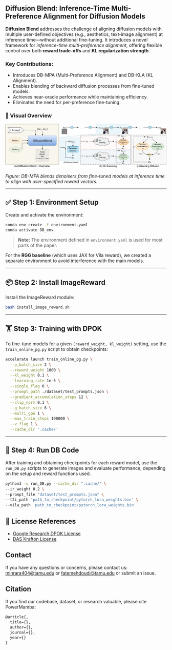 
## Diffusion Blend: Inference-Time Multi-Preference Alignment for Diffusion Models

**Diffusion Blend** addresses the challenge of aligning diffusion models with multiple user-defined objectives (e.g., aesthetics, text-image alignment) at inference time—without additional fine-tuning. It introduces a novel framework for *inference-time multi-preference alignment*, offering flexible control over both **reward trade-offs** and **KL regularization strength**.

### Key Contributions:
- Introduces DB-MPA (Multi-Preference Alignment) and DB-KLA (KL Alignment).
- Enables blending of backward diffusion processes from fine-tuned models.
- Achieves near-oracle performance while maintaining efficiency.
- Eliminates the need for per-preference fine-tuning.

### 🌈 Visual Overview

<p align="center">
  <img src="assets/DB-overview.jpg" alt="Diffusion Blend Overview" width="600"/>
</p>

*Figure: DB-MPA blends denoisers from fine-tuned models at inference time to align with user-specified reward vectors.*


---

## ✅ Step 1: Environment Setup

Create and activate the environment:

```bash
conda env create -f environment.yaml
conda activate DB_env
```

> **Note:** The environment defined in `environment.yaml` is used for most parts of the paper.

For the **RGG baseline** (which uses JAX for Vila reward), we created a separate environment to avoid interference with the main models.

---

## 📦 Step 2: Install ImageReward

Install the ImageReward module:

```bash
bash install_image_reward.sh
```

---

## 🏋️ Step 3: Training with DPOK

To fine-tune models for a given `(reward_weight, kl_weight)` setting, use the `train_online_pg.py` script to obtain checkpoints:

```bash
accelerate launch train_online_pg.py \
  --p_batch_size 2 \
  --reward_weight 1000 \
  --kl_weight 0.1 \
  --learning_rate 1e-5 \
  --single_flag 0 \
  --prompt_path ./dataset/test_prompts.json \
  --gradient_accumulation_steps 12 \
  --clip_norm 0.1 \
  --g_batch_size 6 \
  --multi_gpu 1 \
  --max_train_steps 100000 \
  --v_flag 1 \
  --cache_dir '.cache/'
```

---

## 🚀 Step 4: Run DB Code

After training and obtaining checkpoints for each reward model, use the `run_DB.py` scripts to generate images and evaluate performance, depending on the setup and reward functions used.

```bash
python3 -u run_DB.py --cache_dir ".cache/" \
--ir_weight 0.2 \
--prompt_file "dataset/test_prompts.json" \
--t2i_path 'path_to_checkpoint/pytorch_lora_weights.bin' \
--vila_path 'path_to_checkpoint/pytorch_lora_weights.bin'
```

## 📜 License References

- [Google Research DPOK License](https://github.com/google-research/google-research/tree/master/dpok)
- [DAS Krafton License](https://github.com/krafton-ai/DAS/blob/main/das)

## Contact

If you have any questions or concerns, please contact us: minrara404@tamu.edu or fatemehdoudi@tamu.edu or submit an issue.


## Citation

If you find our codebase, dataset, or research valuable, please cite PowerMamba:

```
@article{,
  title={},
  author={},
  journal={},
  year={}
}
